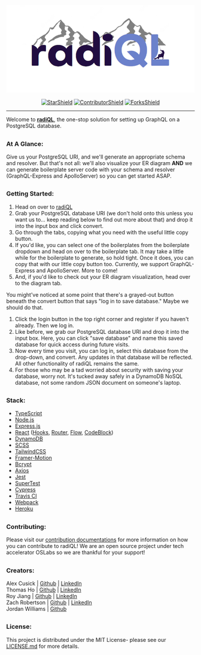 <p align="center" id="top"><img src="https://github.com/oslabs-beta/radiQL/blob/dev/public/images/rad2.png"></img></p>

<div align="center">
    
[![StarShield][stars]][stars-url]
[![ContributorShield][contributors]][contributors-url]
[![ForksShield][forks]][forks-url]

</div>

---

Welcome to [**radiQL**](https://radiql.herokuapp.com/), the one-stop solution for setting up GraphQL on a PostgreSQL database.

##
### At A Glance:

Give us your PostgreSQL URI, and we'll generate an appropriate schema and resolver. But that's not all: we'll also visualize your ER diagram **AND** we can generate boilerplate server code with your schema and resolver (GraphQL-Express and ApolloServer) so you can get started ASAP.

##
### Getting Started:

1. Head on over to [radiQL](https://radiql.herokuapp.com/)
2. Grab your PostgreSQL database URI (we don't hold onto this unless you want us to… keep reading below to find out more about that) and drop it into the input box and click convert.
3. Go through the tabs, copying what you need with the useful little copy button.
4. If you'd like, you can select one of the boilerplates from the boilerplate dropdown and head on over to the boilerplate tab. It may take a little while for the boilerplate to generate, so hold tight. Once it does, you can copy that with our little copy button too. Currently, we support GraphQL-Express and ApolloServer. More to come!
5. And, if you'd like to check out your ER diagram visualization, head over to the diagram tab.

You might've noticed at some point that there's a grayed-out button beneath the convert button that says "log in to save database." Maybe we should do that.

1. Click the login button in the top right corner and register if you haven't already. Then we log in.
2. Like before, we grab our PostgreSQL database URI and drop it into the input box. Here, you can click "save database" and name this saved database for quick access during future visits.
3. Now every time you visit, you can log in, select this database from the drop-down, and convert. Any updates in that database will be reflected. All other functionality of radiQL remains the same.
4. For those who may be a tad worried about security with saving your database, worry not. It's tucked away safely in a DynamoDB NoSQL database, not some random JSON document on someone's laptop.

##
### Stack:

- [TypeScript](https://www.typescriptlang.org)
- [Node.js](https://nodejs.org/en/)
- [Express.js](https://expressjs.com/)
- [React](https://reactjs.org/) ([Hooks](https://reactjs.org/docs/hooks-intro.html), [Router](https://reactrouter.com/), [Flow](https://reactflow.dev/), [CodeBlock](https://www.npmjs.com/package/react-code-blocks))
- [DynamoDB](https://aws.amazon.com/dynamodb/)
- [SCSS](https://sass-lang.com/)
- [TailwindCSS](https://tailwindcss.com)
- [Framer-Motion](https://www.framer.com/motion/)
- [Bcrypt](https://www.npmjs.com/package/bcrypt)
- [Axios](https://axios-http.com/)
- [Jest](https://jestjs.io/)
- [SuperTest](https://www.npmjs.com/package/supertest)
- [Cypress](https://www.cypress.io/)
- [Travis CI](https://www.travis-ci.com/)
- [Webpack](https://webpack.js.org/)
- [Heroku](https://www.heroku.com/)

##
### Contributing:

Please visit our [contribution documentations](https://github.com/oslabs-beta/radiQL/blob/dev/CONTRIBUTING.md) for more information on how you can contribute to radiQL! We are an open source project under tech accelerator OSLabs so we are thankful for your support! 

##
### Creators:

Alex Cusick | [Github](https://github.com/Alex-cusick) | [LinkedIn](https://www.linkedin.com/in/alex-q6/) \
Thomas Ho | [Github](https://github.com/t1ho) | [LinkedIn](https://www.linkedin.com/in/t1ho/) \
Roy Jiang | [Github](https://github.com/rjiang12) | [LinkedIn](https://www.linkedin.com/in/royjiang2025/) \
Zach Robertson | [Github](https://github.com/Zachrobdev) | [LinkedIn](https://www.linkedin.com/in/zach-robertson-profile/) \
Jordan Williams | [Github](https://github.com/JordanOBL)

##
### License:

This project is distributed under the MIT License- please see our [LICENSE.md](https://github.com/oslabs-beta/radiQL/blob/dev/LICENSE) for more details.

[stars]: https://img.shields.io/github/stars/oslabs-beta/radiql?color=210d41&label=Stars&style=flat-square
[stars-url]: https://github.com/oslabs-beta/radiQL/stargazers
[forks]: https://img.shields.io/github/forks/oslabs-beta/radiql?color=210d41&label=Forks&style=flat-square
[forks-url]: https://github.com/oslabs-beta/radiQL/network/members
[contributors]: https://img.shields.io/github/contributors/oslabs-beta/radiql?color=6b81cb&label=Contributors&style=flat-square
[contributors-url]: https://github.com/oslabs-beta/radiQL/graphs/contributors
